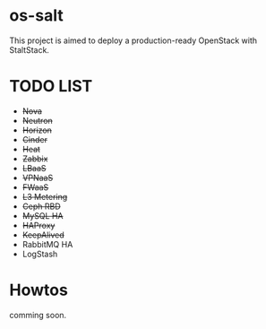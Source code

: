 # os-salt

This project is aimed to deploy a production-ready OpenStack with StaltStack. 

# TODO LIST

 - <del>Nova</del>
 - <del>Neutron</del>
 - <del>Horizon</del>
 - <del>Cinder<del>
 - <del>Heat</del>
 - <del>Zabbix</del>
 - <del>LBaaS</del>
 - <del>VPNaaS</del>
 - <del>FWaaS</del>
 - <del>L3 Metering</del>
 - <del>Ceph RBD</del>
 - <del>MySQL HA</del>
 - <del>HAProxy</del>
 - <del>KeepAlived</del>
 - RabbitMQ HA
 - LogStash

# Howtos

comming soon.
